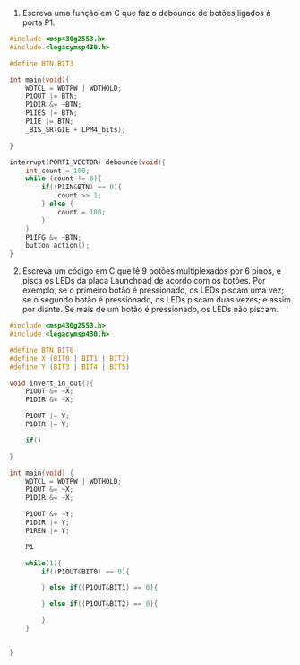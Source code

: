 1. Escreva uma função em C que faz o debounce de botões ligados à porta P1.

```C
#include <msp430g2553.h>
#include <legacymsp430.h>

#define BTN BIT3

int main(void){
	WDTCL = WDTPW | WDTHOLD;
	P1OUT |= BTN;
	P1DIR &= ~BTN;
	P1IES |= BTN;
	P1IE |= BTN;
	_BIS_SR(GIE + LPM4_bits);

}

interrupt(PORT1_VECTOR) debounce(void){
	int count = 100;
	while (count != 0){
		if((P1IN&BTN) == 0){
			count >> 1;
		} else {
			count = 100;
		}
	}
	P1IFG &= ~BTN;
	button_action();
}
```


2. Escreva um código em C que lê 9 botões multiplexados por 6 pinos, e pisca os LEDs da placa Launchpad de acordo com os botões. Por exemplo, se o primeiro botão é pressionado, os LEDs piscam uma vez; se o segundo botão é pressionado, os LEDs piscam duas vezes; e assim por diante. Se mais de um botão é pressionado, os LEDs não piscam.

```C
#include <msp430g2553.h>
#include <legacymsp430.h>

#define BTN BIT6
#define X (BIT0 | BIT1 | BIT2)
#define Y (BIT3 | BIT4 | BIT5)

void invert_in_out(){
	P1OUT &= ~X;
	P1DIR &= ~X;

	P1OUT |= Y;
	P1DIR |= Y;

	if()

}

int main(void) {
	WDTCL = WDTPW | WDTHOLD;
	P1OUT &= ~X;
	P1DIR &= ~X;

	P1OUT &= ~Y;
	P1DIR |= Y;
	P1REN |= Y;

	P1

	while(1){
		if((P1OUT&BIT0) == 0){

		} else if((P1OUT&BIT1) == 0){

		} else if((P1OUT&BIT2) == 0){

		}
	}


}

```
